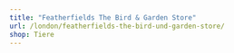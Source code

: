 ```yaml
---
title: "Featherfields The Bird & Garden Store"
url: /london/featherfields-the-bird-und-garden-store/
shop: Tiere
---
```

